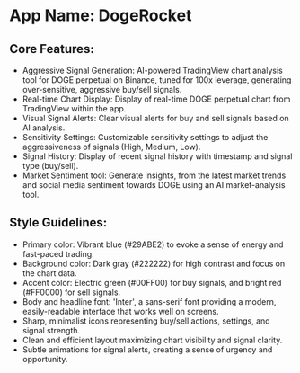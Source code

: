# **App Name**: DogeRocket

## Core Features:

- Aggressive Signal Generation: AI-powered TradingView chart analysis tool for DOGE perpetual on Binance, tuned for 100x leverage, generating over-sensitive, aggressive buy/sell signals.
- Real-time Chart Display: Display of real-time DOGE perpetual chart from TradingView within the app.
- Visual Signal Alerts: Clear visual alerts for buy and sell signals based on AI analysis.
- Sensitivity Settings: Customizable sensitivity settings to adjust the aggressiveness of signals (High, Medium, Low).
- Signal History: Display of recent signal history with timestamp and signal type (buy/sell).
- Market Sentiment tool: Generate insights, from the latest market trends and social media sentiment towards DOGE using an AI market-analysis tool.

## Style Guidelines:

- Primary color: Vibrant blue (#29ABE2) to evoke a sense of energy and fast-paced trading.
- Background color: Dark gray (#222222) for high contrast and focus on the chart data.
- Accent color: Electric green (#00FF00) for buy signals, and bright red (#FF0000) for sell signals.
- Body and headline font: 'Inter', a sans-serif font providing a modern, easily-readable interface that works well on screens.
- Sharp, minimalist icons representing buy/sell actions, settings, and signal strength.
- Clean and efficient layout maximizing chart visibility and signal clarity.
- Subtle animations for signal alerts, creating a sense of urgency and opportunity.
